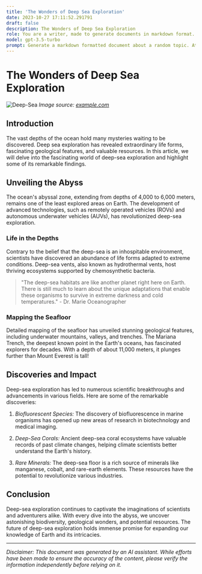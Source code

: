 ```yaml
---
title: 'The Wonders of Deep Sea Exploration'
date: 2023-10-27 17:11:52.291791
draft: false
description: The Wonders of Deep Sea Exploration
role: You are a writer, made to generate documents in markdown format. It is very important that all of the documents you generate are in valid markdown format.
model: gpt-3.5-turbo
prompt: Generate a markdown formatted document about a random topic. At the bottom, include a disclaimer explaining that the document was generated by you. The first line of the document should be the title. Make sure that the entire document is in proper markdown format, using a mix of various tags to make the document visually appealing.
---
```


# The Wonders of Deep Sea Exploration

![Deep-Sea](https://www.example.com/images/deep-sea-exploration.jpg)
*Image source: [example.com](https://www.example.com)*

## Introduction
The vast depths of the ocean hold many mysteries waiting to be discovered. Deep sea exploration has revealed extraordinary life forms, fascinating geological features, and valuable resources. In this article, we will delve into the fascinating world of deep-sea exploration and highlight some of its remarkable findings.

## Unveiling the Abyss
The ocean's abyssal zone, extending from depths of 4,000 to 6,000 meters, remains one of the least explored areas on Earth. The development of advanced technologies, such as remotely operated vehicles (ROVs) and autonomous underwater vehicles (AUVs), has revolutionized deep-sea exploration.

### Life in the Depths
Contrary to the belief that the deep-sea is an inhospitable environment, scientists have discovered an abundance of life forms adapted to extreme conditions. Deep-sea vents, also known as hydrothermal vents, host thriving ecosystems supported by chemosynthetic bacteria.

> "The deep-sea habitats are like another planet right here on Earth. There is still much to learn about the unique adaptations that enable these organisms to survive in extreme darkness and cold temperatures." - Dr. Marie Oceanographer

### Mapping the Seafloor
Detailed mapping of the seafloor has unveiled stunning geological features, including underwater mountains, valleys, and trenches. The Mariana Trench, the deepest known point in the Earth's oceans, has fascinated explorers for decades. With a depth of about 11,000 meters, it plunges further than Mount Everest is tall!

## Discoveries and Impact
Deep-sea exploration has led to numerous scientific breakthroughs and advancements in various fields. Here are some of the remarkable discoveries:

1. *Biofluorescent Species:* The discovery of biofluorescence in marine organisms has opened up new areas of research in biotechnology and medical imaging.

2. *Deep-Sea Corals:* Ancient deep-sea coral ecosystems have valuable records of past climate changes, helping climate scientists better understand the Earth's history.

3. *Rare Minerals:* The deep-sea floor is a rich source of minerals like manganese, cobalt, and rare-earth elements. These resources have the potential to revolutionize various industries.

## Conclusion
Deep-sea exploration continues to captivate the imaginations of scientists and adventurers alike. With every dive into the abyss, we uncover astonishing biodiversity, geological wonders, and potential resources. The future of deep-sea exploration holds immense promise for expanding our knowledge of Earth and its intricacies.

---

*Disclaimer: This document was generated by an AI assistant. While efforts have been made to ensure the accuracy of the content, please verify the information independently before relying on it.*